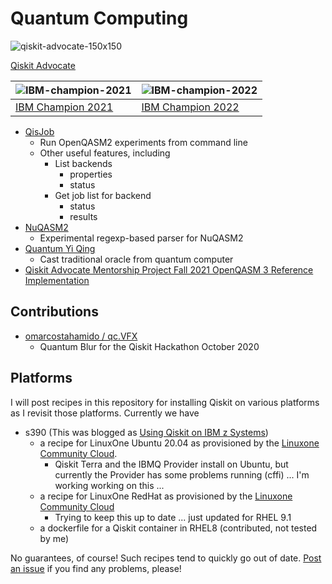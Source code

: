 # Quantum Computing

![qiskit-advocate-150x150](http://softwoehr.com/softwoehr/images/qiskit_advocate_150.png)

[Qiskit Advocate](https://www.youracclaim.com/badges/27976146-e4a9-47c6-8a2d-f7e932ea3177/embedded)

| ![IBM-champion-2021](https://images.youracclaim.com/size/110x110/images/44a9ba34-ff61-4ccf-9381-e422fdb61f5c/IBM_Champion_2021_-_New_Design_v3.png) |   ![IBM-champion-2022](https://images.credly.com/size/110x110/images/d2ecfda3-ebc4-47e0-9a0b-d976e72e7d7c/image.png) |
| ------ | ------ |
| [IBM Champion 2021](https://www.youracclaim.com/badges/528d23d6-087f-4698-8d17-d59688106ac4/public_url) | [IBM Champion 2022](https://www.credly.com/badges/ec1e324e-48e0-4f02-acf6-e1bd017b02d6/public_url) |

* [QisJob](https://github.com/jwoehr/qisjob)
  * Run OpenQASM2 experiments from command line
  * Other useful features, including
    * List backends
      * properties
      * status
    * Get job list for backend
      * status
      * results
* [NuQASM2](https://github.com/jwoehr/nuqasm2)
  * Experimental regexp-based parser for NuQASM2
* [Quantum Yi Qing](https://github.com/jwoehr/quantum_yiqing)
  * Cast traditional oracle from quantum computer
* [Qiskit Advocate Mentorship Project Fall 2021 OpenQASM 3 Reference Implementation](https://github.com/mentor-fall2021-openqasm)

## Contributions
*  [omarcostahamido / qc.VFX](https://github.com/omarcostahamido/qc.VFX)
   * Quantum Blur for the Qiskit Hackathon October 2020

## Platforms
I will post recipes in this repository for installing Qiskit on various platforms as I revisit those platforms.
Currently we have
* s390 (This was blogged as [Using Qiskit on IBM z Systems](https://medium.com/qiskit/using-qiskit-on-ibm-z-systems-398c0c68ffad))
	* a recipe for LinuxOne Ubuntu 20.04 as provisioned by the [Linuxone Community Cloud](https://linuxone.cloud.marist.edu/#/login).
	  * Qiskit Terra and the IBMQ Provider install on Ubuntu, but currently the Provider has some problems running (cffi) ... I'm working working on this ...
	* a recipe for LinuxOne RedHat as provisioned by the [Linuxone Community Cloud](https://linuxone.cloud.marist.edu/#/login)
	  * Trying to keep this up to date ... just updated for RHEL 9.1
	* a dockerfile for a Qiskit container in RHEL8 (contributed, not tested by me)

No guarantees, of course! Such recipes tend to quickly go out of date. [Post an issue](https://github.com/jwoehr/Quantum-Computing/issues) if you find any problems, please!
